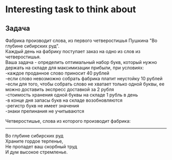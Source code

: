 # Interesting task to think about

## Задача
Фабрика производит слова, из первого четверостишья Пушкина "Во глубине сибирских руд".                            
Каждый день на фабрику поступает заказ на одно из слов из четверостишья.                            
Ваша задача - определить оптимальный набор букв, который нужно держать на складе для максимизации прибыли, при условиях:              
-каждое проданное слово приносит 40 рублей                                              
-если слово невозможно собрать фабрика платит неустойку 10 рублей                                       
-если для того, чтобы собрать слово не хватает только одной буквы, ее можно доставить экспресс доставкой за 2 рубля                             
-стоимость хранения одной буквы на складе 1 рубль в день                                      
-в конце дня запасы букв на складе возобновляются                                     
-регистр букв не имеет значения                               
-знаки препинания не учитываются                                  
                                
Четверостишье, слова из которого производит фабрика:                                
***                             
Во глубине сибирских руд                                            
Храните гордое терпенье,                                          
Не пропадет ваш скорбный труд                                                       
И дум высокое стремленье.                                                         
